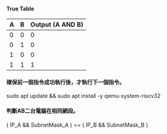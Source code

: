 #### True Table

| A | B | Output (A AND B) |
|---|---|------------------|
| 0 | 0 | 0                |
| 0 | 1 | 0                |
| 1 | 0 | 0                |
| 1 | 1 | 1                |

#### 確保前一個指令成功執行後，才執行下一個指令。

sudo apt update && sudo apt install -y qemu-system-riscv32

#### 判斷AB二台電腦在相同網段。
( IP_A && SubnetMask_A ) == ( IP_B && SubnetMask_B )
